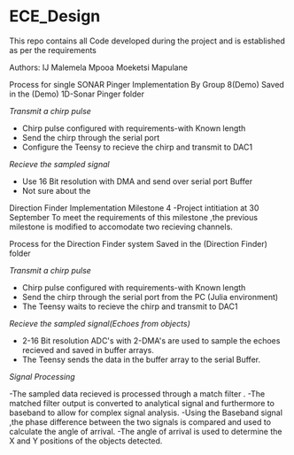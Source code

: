 # ECE_Design
This repo contains all Code developed during the project and is established as per the requirements 

Authors:
IJ Malemela 
Mpooa Moeketsi 
Mapulane 

Process for single SONAR Pinger Implementation By Group 8(Demo) 
Saved in the (Demo) 1D-Sonar Pinger folder
 
_Transmit a chirp pulse_

- Chirp pulse configured with requirements-with Known length
- Send the chirp through the serial port 
- Configure the Teensy to recieve the chirp and transmit to DAC1

_Recieve the  sampled signal_ 

- Use 16 Bit resolution with DMA and send over serial port Buffer 
- Not sure about the 

Direction Finder  Implementation
Milestone 4 -Project intitiation at 30 September
To meet the requirements of this milestone ,the previous milestone is modified to accomodate two recieving channels.

Process for the Direction Finder system
Saved in the (Direction Finder) folder


_Transmit a chirp pulse_

- Chirp pulse configured with requirements-with Known length
- Send the chirp through the serial port from the PC (Julia environment)
- The Teensy waits to recieve the chirp and transmit to DAC1

_Recieve the  sampled signal(Echoes from objects)_ 

- 2-16 Bit resolution ADC's with 2-DMA's are used to sample the echoes recieved and saved in buffer arrays. 
- The Teensy sends the data in the buffer array to the serial Buffer.

_Signal Processing_ 

-The sampled data recieved is processed through a match filter .
-The matched filter output is converted to analytical signal and furthermore to baseband to allow for complex signal analysis.
-Using the Baseband signal ,the phase difference between the two signals is compared and used to calculate the angle of arrival.
-The angle of arrival is used to determine the X and Y positions of the objects detected.
